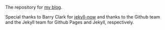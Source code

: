 The repository for [my blog](https://kasrasadeghi.github.io/).

Special thanks to Barry Clark for [jekyll-now](https://github.com/barryclark/jekyll-now) and thanks to the Github team and the Jekyll team for Github Pages and Jekyll, respectively.